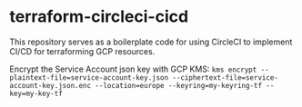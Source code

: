 # terraform-circleci-cicd
This repository serves as a boilerplate code for using CircleCI to implement CI/CD for terraforming GCP resources.


Encrypt the Service Account json key with GCP KMS:
```kms encrypt --plaintext-file=service-account-key.json --ciphertext-file=service-account-key.json.enc --location=europe --keyring=my-keyring-tf --key=my-key-tf```